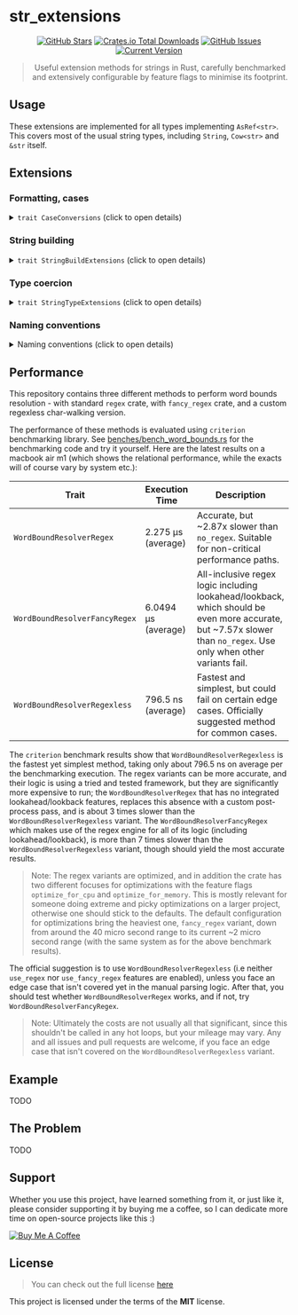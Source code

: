 str_extensions
============
<div style="text-align: center;">

[![GitHub Stars](https://img.shields.io/github/stars/orgrinrt/str_extensions.svg)](https://github.com/orgrinrt/str_extensions/stargazers)
[![Crates.io Total Downloads](https://img.shields.io/crates/d/str_extensions)](https://crates.io/crates/str_extensions)
[![GitHub Issues](https://img.shields.io/github/issues/orgrinrt/str_extensions.svg)](https://github.com/orgrinrt/str_extensions/issues)
[![Current Version](https://img.shields.io/badge/version-0.0.1-red.svg)](https://github.com/orgrinrt/str_extensions)

> Useful extension methods for strings in Rust, carefully benchmarked and extensively configurable by feature flags to
> minimise its footprint.

</div>

## Usage

These extensions are implemented for all types implementing `AsRef<str>`. This covers most of the usual string types,
including `String`, `Cow<str>` and `&str` itself.

## Extensions

### Formatting, cases

<details>
<summary><code>trait CaseConversions</code> (click to open details)</summary>

| Function Name       | Example               | Details                          |
|---------------------|-----------------------|----------------------------------|
| `to_snake_case`     | `this_is_an_example`  | has an uppercase variant         |
| `to_camel_case`     | `thisIsAnExample`     |                                  |
| `to_pascal_case`    | `ThisIsAnExample`     |                                  |
| `to_kebab_case`     | `this-is-an-example`  | has an uppercase variant         |
| `to_human_readable` | `This is an example.` | tries its best, work in progress |
| `to_title_case`     | `This is an Example`  | tries its best, work in progress |

</details>

### String building

<details>
<summary><code>trait StringBuildExtensions</code> (click to open details)</summary>

| Function Name | Example                                                                           | Details                                                                                                                                                                                |
|---------------|-----------------------------------------------------------------------------------|----------------------------------------------------------------------------------------------------------------------------------------------------------------------------------------|
| `join`        | `"foo".join("bar")` -> `"foobar"`</br> borrow -> owned                            | only naively functional, work in progress</br> has `(string)_strings`, `(string)_to_str`, `(str)_into_string` and `(str)_into_string_as_str` variants (plain join is between &strs)    | 
| `concat`      | `"foo".concat(["bar", "bat"])` -> `"foobarbat"`</br>  borrow -> borrow            | only naively functional, work in progress</br> has `(string)_strings`, `(string)_to_str`, `(str)_into_string` and `(str)_into_string_as_str` variants (plain concat is between &strs)  | 
| `append`      | `"foo".append("bar")` -> `"foobar"`</br>                         borrow -> borrow | only naively functional, work in progress</br> has `(string)_strings`, `(string)_to_str`, `(str)_into_string` and `(str)_into_string_as_str` variants (plain append is between &strs)  |
| `prepend`     | `"foo".prepend("bar")` -> `"barfoo"`</br>                        borrow -> borrow | only naively functional, work in progress</br> has `(string)_strings`, `(string)_to_str`, `(str)_into_string` and `(str)_into_string_as_str` variants (plain prepend is between &strs) |

</details>

### Type coercion

<details>
<summary><code>trait StringTypeExtensions</code> (click to open details)</summary>

| Function Name | Example | Details                                                                                                 |
|---------------|---------|---------------------------------------------------------------------------------------------------------|
| `as_cow`      |         | Essentially free, cost only associated with mutating the string, which turns it into `Cow::Owned` state |
| `into_arc`    |         | Allocates a `String` and wraps it into an `Arc`                                                         |

</details>

### Naming conventions

<details>
<summary>Naming conventions (click to open details)</summary>

We try to follow
the [official rust naming guidelines](https://rust-lang.github.io/api-guidelines/naming.html#ad-hoc-conversions-follow-as_-to_-into_-conventions-c-conv),
i.e:

| Prefix | Cost      | Ownership                                                                                     |
|--------|-----------|-----------------------------------------------------------------------------------------------|
| as_    | Free      | borrowed -> borrowed                                                                          |
| to_    | Expensive | borrowed -> borrowed <br/>borrowed -> owned (non-Copy types) <br/>owned -> owned (Copy types) |
| into_  | Variable  | owned -> owned (non-Copy types)                                                               |

This means that you can expect the extension methods to follow the official semantics and behave similarly, especially
regarding the cost.
</details>

## Performance

This repository contains three different methods to perform word bounds resolution - with standard `regex` crate,
with `fancy_regex` crate, and a custom regexless char-walking version.

The performance of these methods is evaluated using `criterion`
benchmarking library. See [benches/bench_word_bounds.rs](benches/bench_word_bounds.rs) for the benchmarking code and
try it yourself. Here are the latest results on a macbook air m1 (which shows the relational performance, while the
exacts
will of course vary by system etc.):

| Trait                         | Execution Time      | Description                                                                                                                                                       |
|-------------------------------|---------------------|-------------------------------------------------------------------------------------------------------------------------------------------------------------------|
| `WordBoundResolverRegex`      | 2.275 µs (average)  | Accurate, but ~2.87x slower than `no_regex`. Suitable for non-critical performance paths.                                                                         |
| `WordBoundResolverFancyRegex` | 6.0494 µs (average) | All-inclusive regex logic including lookahead/lookback, which should be even more accurate, but ~7.57x slower than `no_regex`. Use only when other variants fail. |
| `WordBoundResolverRegexless`  | 796.5 ns (average)  | Fastest and simplest, but could fail on certain edge cases. Officially suggested method for common cases.                                                         |

The `criterion` benchmark results show that `WordBoundResolverRegexless` is the fastest yet simplest method, taking only
about
796.5 ns on average per the benchmarking execution. The regex variants can be more accurate, and their logic is
using a tried and
tested framework, but they are significantly more expensive to run; the `WordBoundResolverRegex` that has no integrated
lookahead/lookback features, replaces this absence with a custom post-process pass, and is about 3 times slower
than the
`WordBoundResolverRegexless` variant. The `WordBoundResolverFancyRegex` which makes use of the regex engine for all of
its logic (including
lookahead/lookback), is more than 7 times slower than the `WordBoundResolverRegexless` variant, though should yield
the most accurate results.

> Note: The regex variants are optimized, and in addition the crate has two different focuses for optimizations with
> the feature flags
`optimize_for_cpu` and
`optimize_for_memory`. This is mostly relevant for someone doing extreme and picky optimizations on a larger project,
> otherwise one should stick to the defaults. The
> default configuration for optimizations bring the heaviest one, `fancy_regex` variant, down from around the 40 micro
> second range to its current ~2 micro second range (with the same system as for the above benchmark results).

The official suggestion is to use `WordBoundResolverRegexless` (i.e neither `use_regex`
nor `use_fancy_regex` features are enabled),
unless you face an edge case that isn't covered yet in the manual parsing logic. After that, you should test whether
`WordBoundResolverRegex` works, and if not, try `WordBoundResolverFancyRegex`.

> Note: Ultimately the costs are not usually all that significant, since this
> shouldn't be called in any hot loops, but your mileage may vary. Any and all issues and pull requests are welcome,
> if you face an edge case that isn't covered on the `WordBoundResolverRegexless` variant.

## Example

TODO

## The Problem

TODO

## Support

Whether you use this project, have learned something from it, or just like it, please consider supporting it by buying
me a coffee, so I can dedicate more time on open-source projects like this :)

<a href="https://buymeacoffee.com/orgrinrt" target="_blank"><img src="https://www.buymeacoffee.com/assets/img/custom_images/orange_img.png" alt="Buy Me A Coffee" style="height: auto !important;width: auto !important;" ></a>

## License

> You can check out the full license [here](https://github.com/orgrinrt/str_extensions/blob/master/LICENSE)

This project is licensed under the terms of the **MIT** license.
